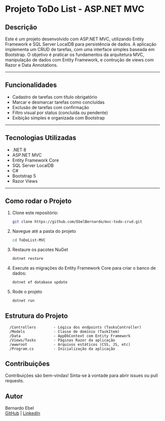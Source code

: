 # Projeto ToDo List - ASP.NET MVC

## Descrição

Este é um projeto desenvolvido com ASP.NET MVC, utilizando Entity Framework e SQL Server LocalDB para persistência de dados. A aplicação implementa um CRUD de tarefas, com uma interface simples baseada em Bootstrap.
O objetivo é praticar os fundamentos da arquitetura MVC, manipulação de dados com Entity Framework, e contrução de views com Razor e Data Annotations.

---

## Funcionalidades

- Cadastro de tarefas com título obrigatório
- Marcar e desmarcar tarefas como concluídas
- Exclusão de tarefas com confirmação
- Filtro visual por status (concluída ou pendente)
- Exibição simples e organizada com Bootstrap

---

## Tecnologias Utilizadas
- .NET 8
- ASP.NET MVC
- Entity Framework Core
- SQL Server LocalDB
- C#
- Bootstrap 5
- Razor Views

---

## Como rodar o Projeto

1. Clone este repositório:
   ```bash
   git clone https://github.com/EbelBernardo/mvc-todo-crud.git

2. Navegue até a pasta do projeto
   ```bash
   cd ToDoList-MVC

3. Restaure os pacotes NuGet
   ```bash
   dotnet restore

4. Execute as migrações do Entity Framework Core para criar o banco de dados:
   ```bash
   dotnet ef database update

5. Rode o projeto
   ```bash
   dotnet run

## Estrutura do Projeto
  ```
    /Controllers        - Lógica dos endpoints (TasksController)
    /Models             - Classe de domínio (TaskItem)
    /Data               - AppDbContext com Entity Framework
    /Views/Tasks        - Páginas Razor da aplicação
    /wwwroot            - Arquivos estáticos (CSS, JS, etc)
    /Program.cs         - Inicialização da aplicação
  ```

## Contribuições 
Contribuições são bem-vindas! Sinta-se à vontade para abrir issues ou pull requests.

## Autor
Bernardo Ebel <br>
[GitHub](https://github.com/EbelBernardo) | [LinkedIn](https://www.linkedin.com/in/bernardo-ebel-743831303/)
